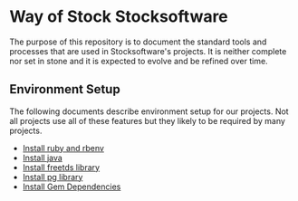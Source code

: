 # Way of Stock Stocksoftware

The purpose of this repository is to document the standard tools and processes that are used
in Stocksoftware's projects. It is neither complete nor set in stone and it is expected to
evolve and be refined over time.

## Environment Setup

The following documents describe environment setup for our projects. Not all projects use all of these
features but they likely to be required by many projects.

* [Install ruby and rbenv](InstallRuby.md)
* [Install java](InstallJava.md)
* [Install freetds library](InstallFreeTDS.md)
* [Install pg library](InstallPg.md)
* [Install Gem Dependencies](InstallGemDependencies.md)
